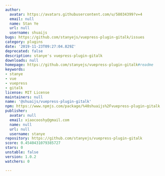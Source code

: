 ```yaml
---
author:
  avatar: https://avatars.githubusercontent.com/u/58034399?v=4
  email: null
  name: Stan Ye
  url: null
  username: shuaijs
bugs: https://github.com/stanyejs/vuepress-plugin-gitalk/issues
category: plugins
date: '2019-11-23T09:27:04.829Z'
deprecated: false
description: stanye's vuepress-plugin-gitalk
downloads: null
homepage: https://github.com/stanyejs/vuepress-plugin-gitalk#readme
keywords:
- stanye
- vue
- vuepress
- gitalk
license: MIT License
maintainers: null
name: '@shuaijs/vuepress-plugin-gitalk'
npm: https://www.npmjs.com/package/%40shuaijs%2Fvuepress-plugin-gitalk
publisher:
  avatar: null
  email: xiaocooshy@gmail.com
  name: null
  url: null
  username: stanye
repository: https://github.com/stanyejs/vuepress-plugin-gitalk
score: 0.4540431079385727
stars: 0
unstable: false
version: 1.0.2
watchers: 0

---
```


